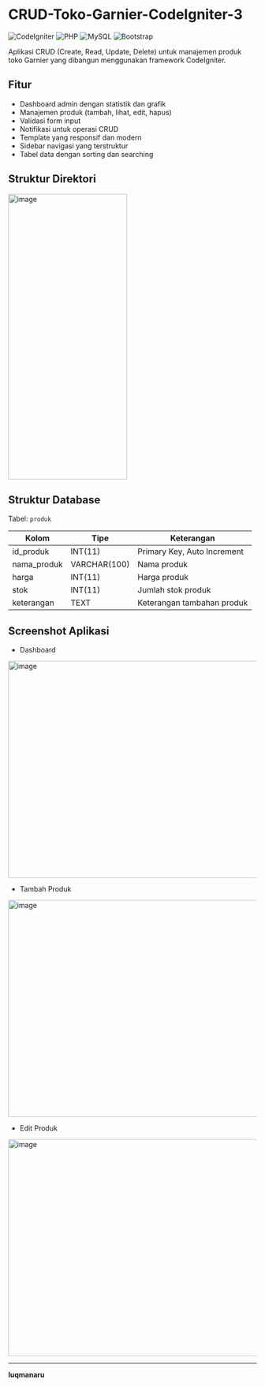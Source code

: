 # CRUD-Toko-Garnier-CodeIgniter-3

![CodeIgniter](https://img.shields.io/badge/CodeIgniter-3.x-orange.svg)
![PHP](https://img.shields.io/badge/PHP-7.x-blue.svg)
![MySQL](https://img.shields.io/badge/MySQL-5.x-green.svg)
![Bootstrap](https://img.shields.io/badge/Bootstrap-5.x-purple.svg)

Aplikasi CRUD (Create, Read, Update, Delete) untuk manajemen produk toko Garnier yang dibangun menggunakan framework CodeIgniter.

## Fitur

- Dashboard admin dengan statistik dan grafik
- Manajemen produk (tambah, lihat, edit, hapus)
- Validasi form input
- Notifikasi untuk operasi CRUD
- Template yang responsif dan modern
- Sidebar navigasi yang terstruktur
- Tabel data dengan sorting dan searching

## Struktur Direktori
<img width="241" height="579" alt="image" src="https://github.com/user-attachments/assets/ea5b55f8-4c63-4ff9-8405-777581a3885e" />


## Struktur Database

Tabel: `produk`

| Kolom | Tipe | Keterangan |
|-------|------|------------|
| id_produk | INT(11) | Primary Key, Auto Increment |
| nama_produk | VARCHAR(100) | Nama produk |
| harga | INT(11) | Harga produk |
| stok | INT(11) | Jumlah stok produk |
| keterangan | TEXT | Keterangan tambahan produk |

## Screenshot Aplikasi
- Dashboard
<img width="827" height="440" alt="image" src="https://github.com/user-attachments/assets/12846760-b6c2-4726-a387-5394ff94acd4" />

- Tambah Produk
<img width="827" height="440" alt="image" src="https://github.com/user-attachments/assets/25c327a8-e398-47bf-9d06-916e216fb814" />

- Edit Produk
<img width="827" height="440" alt="image" src="https://github.com/user-attachments/assets/c4423299-1409-4bfe-b80d-ed2f4d0d1eb3" />

---
**luqmanaru**

